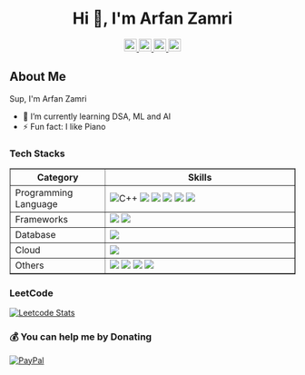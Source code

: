<h1 align="center">
  Hi 👋, I'm Arfan Zamri
</h1>

<div align='center'>

<a href="https://www.linkedin.com/in/arfanzamri/">
 <img src="https://img.shields.io/badge/LinkedIn-0077B5?style=for-the-badge&logo=linkedin&logoColor=white" alt="LinkedIn" style="height:22px;">
</a>
<a href="https://github.com/fan-key">
 <img src="https://img.shields.io/badge/GitHub-100000?style=for-the-badge&logo=github&logoColor=white" alt="GitHub" style="height:22px;">
</a>
<a href="mailto:arfan.izanagi456@gmail.com">
 <img src="https://img.shields.io/badge/Gmail-D14836?style=for-the-badge&logo=gmail&logoColor=white" alt="Gmail" style="height:22px;">
</a>
<a href="https://www.instagram.com/fanky_pio/">
 <img src="https://img.shields.io/badge/Instagram-E4405F?style=for-the-badge&logo=instagram&logoColor=white" alt="Instagram" style="height:22px;">
</a>
</div>

## About Me
Sup, I'm Arfan Zamri

- 🌱 I’m currently learning DSA, ML and AI
- ⚡ Fun fact: I like Piano 

### Tech Stacks
<table border="1">
            <tr align="center">
                <th width="200">Category</th>
                <th width="600">Skills</th>
            </tr>
            <tr>
                <td>Programming Language</td>
                <td>
                    <img src = "https://img.shields.io/badge/c++-%2300599C.svg?style=for-the-badge&logo=c%2B%2B&logoColor=white" alt = "C++">
                    <img src = "https://img.shields.io/badge/java-%23ED8B00.svg?style=for-the-badge&logo=openjdk&logoColor=white">
                    <img src = "https://img.shields.io/badge/python-3670A0?style=for-the-badge&logo=python&logoColor=ffdd54">
                    <img src = "https://img.shields.io/badge/html5-%23E34F26.svg?style=for-the-badge&logo=html5&logoColor=white">
                    <img src = "https://img.shields.io/badge/dart-%230175C2.svg?style=for-the-badge&logo=dart&logoColor=white">
                    <img src = "https://img.shields.io/badge/r-%23276DC3.svg?style=for-the-badge&logo=r&logoColor=white">
                </td>
            </tr>
            <tr>
                <td>Frameworks</td>
                <td>
                    <img src = "https://img.shields.io/badge/Flutter-%2302569B.svg?style=for-the-badge&logo=Flutter&logoColor=white">
                    <img src = "https://img.shields.io/badge/javafx-%23FF0000.svg?style=for-the-badge&logo=javafx&logoColor=white">
                </td>
            </tr>
            <tr>
                <td>Database</td>
                <td>
                    <img src = "https://img.shields.io/badge/mysql-4479A1.svg?style=for-the-badge&logo=mysql&logoColor=white">
                </td>
            </tr>
            <tr>
                <td>Cloud</td>
                <td>
                    <img src = "https://img.shields.io/badge/AWS-%23FF9900.svg?style=for-the-badge&logo=amazon-aws&logoColor=white">
                </td>
            </tr>
            <tr>
                <td>Others</td>
                <td>
                    <img src = "https://img.shields.io/badge/Canva-%2300C4CC.svg?style=for-the-badge&logo=Canva&logoColor=white">
                    <img src = "https://img.shields.io/badge/figma-%23F24E1E.svg?style=for-the-badge&logo=figma&logoColor=white">
                    <img src = "https://img.shields.io/badge/github-%23121011.svg?style=for-the-badge&logo=github&logoColor=white">
                    <img src = "https://img.shields.io/badge/git-%23F05033.svg?style=for-the-badge&logo=git&logoColor=white">
                </td>
            </tr>
        </table>

### LeetCode 
[![Leetcode Stats](https://leetcard.jacoblin.cool/Fankey?ext=heatmap)](https://leetcode.com/Fankey)

### 💰 You can help me by Donating
[![PayPal](https://img.shields.io/badge/PayPal-00457C?style=for-the-badge&logo=paypal&logoColor=white)](https://paypal.me/ArfanZamri) 
